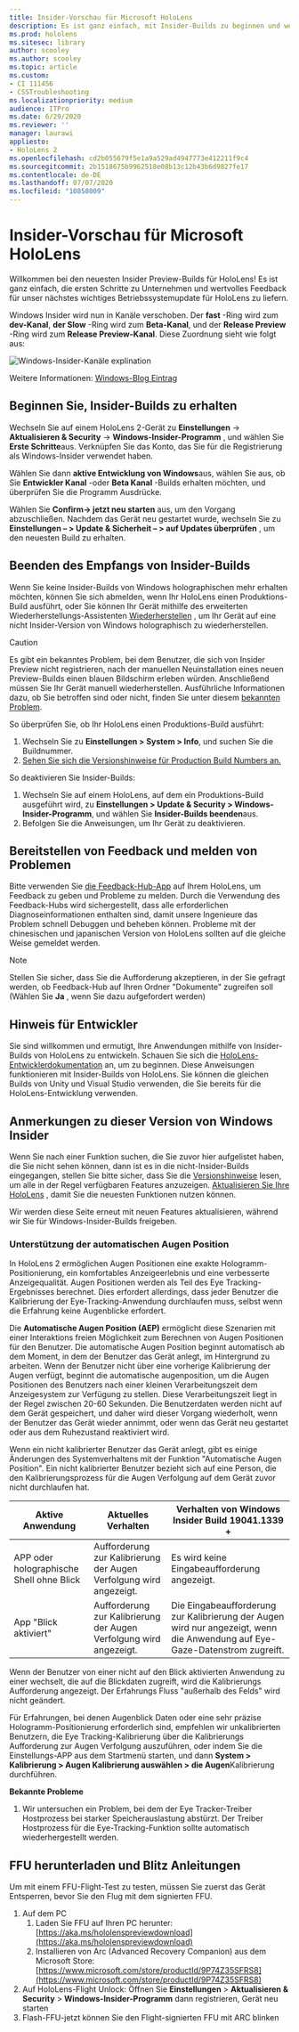 ```yaml
---
title: Insider-Vorschau für Microsoft HoloLens
description: Es ist ganz einfach, mit Insider-Builds zu beginnen und wertvolles Feedback für unser nächstes wichtiges Betriebssystemupdate für HoloLens zu liefern.
ms.prod: hololens
ms.sitesec: library
author: scooley
ms.author: scooley
ms.topic: article
ms.custom:
- CI 111456
- CSSTroubleshooting
ms.localizationpriority: medium
audience: ITPro
ms.date: 6/29/2020
ms.reviewer: ''
manager: laurawi
appliesto:
- HoloLens 2
ms.openlocfilehash: cd2b055679f5e1a9a529ad4947773e412211f9c4
ms.sourcegitcommit: 2b1518675b9962518e08b13c12b43b6d9827fe17
ms.contentlocale: de-DE
ms.lasthandoff: 07/07/2020
ms.locfileid: "10858009"
---
```

# Insider-Vorschau für Microsoft HoloLens

Willkommen bei den neuesten Insider Preview-Builds für HoloLens!  Es ist ganz einfach, die ersten Schritte zu Unternehmen und wertvolles Feedback für unser nächstes wichtiges Betriebssystemupdate für HoloLens zu liefern.

Windows Insider wird nun in Kanäle verschoben. Der **fast** -Ring wird zum **dev-Kanal**, **der Slow** -Ring wird zum **Beta-Kanal**, und der **Release Preview** -Ring wird zum **Release Preview-Kanal**. Diese Zuordnung sieht wie folgt aus:

![Windows-Insider-Kanäle explination](images/WindowsInsiderChannels.png)

Weitere Informationen: [Windows-Blog Eintrag](https://blogs.windows.com/windowsexperience/2020/06/15/introducing-windows-insider-channels)

## Beginnen Sie, Insider-Builds zu erhalten

Wechseln Sie auf einem HoloLens 2-Gerät zu **Einstellungen**  ->  **Aktualisieren & Security**  ->  **Windows-Insider-Programm** , und wählen Sie **Erste Schritte**aus. Verknüpfen Sie das Konto, das Sie für die Registrierung als Windows-Insider verwendet haben.

Wählen Sie dann **aktive Entwicklung von Windows**aus, wählen Sie aus, ob Sie **Entwickler Kanal** -oder **Beta Kanal** -Builds erhalten möchten, und überprüfen Sie die Programm Ausdrücke.

Wählen Sie **Confirm-> jetzt neu starten** aus, um den Vorgang abzuschließen. Nachdem das Gerät neu gestartet wurde, wechseln Sie zu **Einstellungen – > Update & Sicherheit – > auf Updates überprüfen** , um den neuesten Build zu erhalten.

## Beenden des Empfangs von Insider-Builds

Wenn Sie keine Insider-Builds von Windows holographischen mehr erhalten möchten, können Sie sich abmelden, wenn Ihr HoloLens einen Produktions-Build ausführt, oder Sie können Ihr Gerät mithilfe des erweiterten Wiederherstellungs-Assistenten [Wiederherstellen](hololens-recovery.md) , um Ihr Gerät auf eine nicht Insider-Version von Windows holographisch zu wiederherstellen.

> [!CAUTION]
> Es gibt ein bekanntes Problem, bei dem Benutzer, die sich von Insider Preview nicht registrieren, nach der manuellen Neuinstallation eines neuen Preview-Builds einen blauen Bildschirm erleben würden. Anschließend müssen Sie Ihr Gerät manuell wiederherstellen. Ausführliche Informationen dazu, ob Sie betroffen sind oder nicht, finden Sie unter diesem [bekannten Problem](https://docs.microsoft.com/hololens/hololens-known-issues?source=docs#blue-screen-is-shown-after-unenrolling-from-insider-preview-builds-on-a-device-reflashed-with-a-insider-build).

So überprüfen Sie, ob Ihr HoloLens einen Produktions-Build ausführt:

1. Wechseln Sie zu **Einstellungen > System > Info**, und suchen Sie die Buildnummer.
1. [Sehen Sie sich die Versionshinweise für Production Build Numbers an.](hololens-release-notes.md)

So deaktivieren Sie Insider-Builds:

1. Wechseln Sie auf einem HoloLens, auf dem ein Produktions-Build ausgeführt wird, zu **Einstellungen > Update & Security > Windows-Insider-Programm**, und wählen Sie **Insider-Builds beenden**aus.
1. Befolgen Sie die Anweisungen, um Ihr Gerät zu deaktivieren.



## Bereitstellen von Feedback und melden von Problemen

Bitte verwenden Sie [die Feedback-Hub-App](hololens-feedback.md) auf Ihrem HoloLens, um Feedback zu geben und Probleme zu melden. Durch die Verwendung des Feedback-Hubs wird sichergestellt, dass alle erforderlichen Diagnoseinformationen enthalten sind, damit unsere Ingenieure das Problem schnell Debuggen und beheben können.  Probleme mit der chinesischen und japanischen Version von HoloLens sollten auf die gleiche Weise gemeldet werden.

> [!NOTE]
> Stellen Sie sicher, dass Sie die Aufforderung akzeptieren, in der Sie gefragt werden, ob Feedback-Hub auf Ihren Ordner "Dokumente" zugreifen soll (Wählen Sie **Ja** , wenn Sie dazu aufgefordert werden)

## Hinweis für Entwickler

Sie sind willkommen und ermutigt, Ihre Anwendungen mithilfe von Insider-Builds von HoloLens zu entwickeln.  Schauen Sie sich die [HoloLens-Entwicklerdokumentation](https://developer.microsoft.com/windows/mixed-reality/development) an, um zu beginnen. Diese Anweisungen funktionieren mit Insider-Builds von HoloLens.  Sie können die gleichen Builds von Unity und Visual Studio verwenden, die Sie bereits für die HoloLens-Entwicklung verwenden.


## Anmerkungen zu dieser Version von Windows Insider

Wenn Sie nach einer Funktion suchen, die Sie zuvor hier aufgelistet haben, die Sie nicht sehen können, dann ist es in die nicht-Insider-Builds eingegangen, stellen Sie bitte sicher, dass Sie die [Versionshinweise](hololens-release-notes.md) lesen, um alle in der Regel verfügbaren Features anzuzeigen. [Aktualisieren Sie Ihre HoloLens](hololens-update-hololens.md) , damit Sie die neuesten Funktionen nutzen können.  

Wir werden diese Seite erneut mit neuen Features aktualisieren, während wir Sie für Windows-Insider-Builds freigeben. 

### Unterstützung der automatischen Augen Position

In HoloLens 2 ermöglichen Augen Positionen eine exakte Hologramm-Positionierung, ein komfortables Anzeigeerlebnis und eine verbesserte Anzeigequalität. Augen Positionen werden als Teil des Eye Tracking-Ergebnisses berechnet. Dies erfordert allerdings, dass jeder Benutzer die Kalibrierung der Eye-Tracking-Anwendung durchlaufen muss, selbst wenn die Erfahrung keine Augenblicke erfordert.

Die **Automatische Augen Position (AEP)** ermöglicht diese Szenarien mit einer Interaktions freien Möglichkeit zum Berechnen von Augen Positionen für den Benutzer.  Die automatische Augen Position beginnt automatisch ab dem Moment, in dem der Benutzer das Gerät anlegt, im Hintergrund zu arbeiten. Wenn der Benutzer nicht über eine vorherige Kalibrierung der Augen verfügt, beginnt die automatische augenposition, um die Augen Positionen des Benutzers nach einer kleinen Verarbeitungszeit dem Anzeigesystem zur Verfügung zu stellen. Diese Verarbeitungszeit liegt in der Regel zwischen 20-60 Sekunden. Die Benutzerdaten werden nicht auf dem Gerät gespeichert, und daher wird dieser Vorgang wiederholt, wenn der Benutzer das Gerät wieder annimmt, oder wenn das Gerät neu gestartet oder aus dem Ruhezustand reaktiviert wird.  

Wenn ein nicht kalibrierter Benutzer das Gerät anlegt, gibt es einige Änderungen des Systemverhaltens mit der Funktion "Automatische Augen Position". Ein nicht kalibrierter Benutzer bezieht sich auf eine Person, die den Kalibrierungsprozess für die Augen Verfolgung auf dem Gerät zuvor nicht durchlaufen hat.

|     Aktive Anwendung                           |     Aktuelles Verhalten                                   |     Verhalten von Windows Insider Build 19041.1339 +                                                      |
|--------------------------------------------------|--------------------------------------------------------|------------------------------------------------------------------------------------------------------------|
|     APP oder holographische Shell ohne Blick    |     Aufforderung zur Kalibrierung der Augen Verfolgung wird angezeigt.    |     Es wird keine Eingabeaufforderung angezeigt.                                                                                |
|     App "Blick aktiviert"                             |     Aufforderung zur Kalibrierung der Augen Verfolgung wird angezeigt.    |     Die Eingabeaufforderung zur Kalibrierung der Augen wird nur angezeigt, wenn die Anwendung auf Eye-Gaze-Datenstrom zugreift.     |

 Wenn der Benutzer von einer nicht auf den Blick aktivierten Anwendung zu einer wechselt, die auf die Blickdaten zugreift, wird die Kalibrierungs Aufforderung angezeigt. Der Erfahrungs Fluss "außerhalb des Felds" wird nicht geändert. 
 
Für Erfahrungen, bei denen Augenblick Daten oder eine sehr präzise Hologramm-Positionierung erforderlich sind, empfehlen wir unkalibrierten Benutzern, die Eye Tracking-Kalibrierung über die Kalibrierungs Aufforderung zur Augen Verfolgung auszuführen, oder indem Sie die Einstellungs-APP aus dem Startmenü starten, und dann **System > Kalibrierung > Augen Kalibrierung auswählen > die Augen**Kalibrierung durchführen.

**Bekannte Probleme**
1.  Wir untersuchen ein Problem, bei dem der Eye Tracker-Treiber Hostprozess bei starker Speicherauslastung abstürzt. Der Treiber Hostprozess für die Eye-Tracking-Funktion sollte automatisch wiederhergestellt werden.

## FFU herunterladen und Blitz Anleitungen
Um mit einem FFU-Flight-Test zu testen, müssen Sie zuerst das Gerät Entsperren, bevor Sie den Flug mit dem signierten FFU.
1. Auf dem PC
    1. Laden Sie FFU auf Ihren PC herunter:[https://aka.ms/hololenspreviewdownload](https://aka.ms/hololenspreviewdownload)
    1. Installieren von Arc (Advanced Recovery Companion) aus dem Microsoft Store:[https://www.microsoft.com/store/productId/9P74Z35SFRS8](https://www.microsoft.com/store/productId/9P74Z35SFRS8) 
1. Auf HoloLens-Flight Unlock: Öffnen Sie **Einstellungen**  >  **Aktualisieren & Security**  >  **Windows-Insider-Programm** dann registrieren, Gerät neu starten
1. Flash-FFU-jetzt können Sie den Flight-signierten FFU mit ARC blinken 
